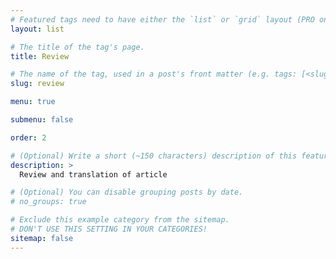 ```yaml
---
# Featured tags need to have either the `list` or `grid` layout (PRO only).
layout: list

# The title of the tag's page.
title: Review

# The name of the tag, used in a post's front matter (e.g. tags: [<slug>]).
slug: review

menu: true

submenu: false

order: 2

# (Optional) Write a short (~150 characters) description of this featured tag.
description: >
  Review and translation of article

# (Optional) You can disable grouping posts by date.
# no_groups: true

# Exclude this example category from the sitemap.
# DON'T USE THIS SETTING IN YOUR CATEGORIES!
sitemap: false
---
```

